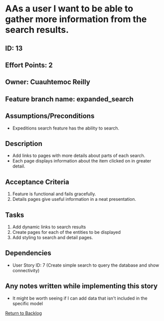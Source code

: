# AAs a user I want to be able to gather more information from the search results.

## ID: 13
## Effort Points: 2
## Owner: Cuauhtemoc Reilly
## Feature branch name: expanded_search

## Assumptions/Preconditions
- Expeditions search feature has the ability to search.

## Description
- Add links to pages with more details about parts of each search.
- Each page displays information about the item clicked on in greater detail.

## Acceptance Criteria

1. Feature is functional and fails gracefully.
2. Details pages give useful information in a neat presentation.

## Tasks

1. Add dynamic links to search results
2. Create pages for each of the entities to be displayed
3. Add styling to search and detail pages.

## Dependencies

- User Story ID: 7 (Create simple search to query the database and show connectivity)

## Any notes written while implementing this story

- It might be worth seeing if I can add data that isn't included in the specific model


<a href="../README.md">Return to Backlog</a>